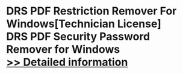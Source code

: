 # DRS PDF Restriction Remover For Windows[Technician License]<br />DRS PDF Security Password Remover for Windows<br />[>> Detailed information](https://secure.shareit.com/shareit/product.html?productid=301004389&affiliateid=200057808)